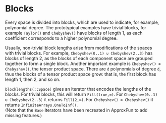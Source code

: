 # Blocks

Every space is divided into blocks, which are used to indicate, for example,
polynomial degree.  The prototypical examples have trivial blocks,
for example `Taylor()` and `Chebyshev()` have blocks of length 1, as
each coefficient corresponds to a higher polynomial degree.   

Usually, non-trivial block lengths arise from modifications of the
spaces with trivial blocks.  For example, `Chebyshev(0..1) ∪ Chebyshev(2..3)`
has blocks of length 2, as the blocks of each component space are grouped
together to form a single block.  Another important example is
`Chebyshev() ⊗ Chebyshev()`, the tensor product space.  There are `d` polynomials
of degree `d`, thus the blocks of a tensor product space grow: that is, the first
block has length 1, then 2, and so on.

`blocklengths(::Space)` gives an iterator that encodes the lengths of the blocks.
For trivial blocks, this will return `Fill(true,∞)`.  For
`Chebyshev(0..1) ∪ Chebyshev(2..3)` it returns `Fill(2,∞)`.
For `Chebyshev() ⊗ Chebyshev()` it returns `InfiniteArrays.OneToInf()`.  
(Note that the `Base` iterators have been recreated in
ApproxFun to add missing features.)
